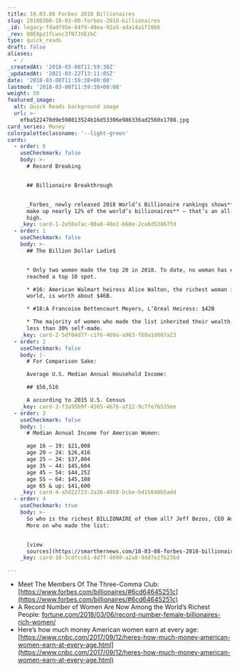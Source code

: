 ```yaml
---
title: 18.03.08 Forbes 2018 Billionaires
slug: 20180308-18-03-08-forbes-2018-billionaires
_id: legacy-fdadf95e-84f9-40ea-92a5-ada14a1f18b6
_rev: O8E8pz1fLwnc3fN7JVEzbC
type: quick_reads
draft: false
aliases:
  - /
_createdAt: '2018-03-08T11:59:38Z'
_updatedAt: '2021-03-22T13:11:05Z'
date: '2018-03-08T11:59:38+00:00'
lastmod: '2018-03-08T11:59:38+00:00'
weight: 50
featured_image:
  alt: Quick Reads background image
  url: >-
    efba522470d9e598013524b16d53306e986336ad2560x1708.jpg
card_series: Money
colorpaletteclassname: '--light-green'
cards:
  - order: 0
    useCheckmark: false
    body: >-
      # Record Breaking


      ## Billionaire Breakthrough


      _Forbes_ newly released 2018 World’s Billionaire rankings shows**women
      make up nearly 12% of the world’s billionaires** – that’s an all-time
      high.
    _key: card-1-2e50a7ac-00a8-48e2-b68e-2ca6d53867fd
  - order: 1
    useCheckmark: false
    body: >-
      ## The Billion Dollar Ladie$


      * Only two women made the top 20 in 2018. To date, no woman has ever
      reached a top 10 spot.

      * #16: American Walmart heiress Alice Walton, the richest woman in the
      world, is worth about $46B.

      * #18:A Francoise Bettencourt Meyers, L’Oreal Heiress: $42B

      * The majority of women who made the list inherited their wealth, with
      less than 30% self-made.
    _key: card-2-5df04d77-c1f6-469a-a963-f69a1d007a23
  - order: 2
    useCheckmark: false
    body: |-
      # For Comparison Sake:

      Average U.S. Median Annual Household Income:

      ## $56,516

      A according to 2015 U.S. Census
    _key: card-3-f3a95b9f-4565-4676-af22-9c7fe76535ee
  - order: 3
    useCheckmark: false
    body: |-
      # Median Annual Income for American Women:

      age 16 – 19: $21,008  
      age 20 – 24: $26,416  
      age 25 – 34: $37,804  
      age 35 – 44: $45,604  
      age 45 – 54: $44,252  
      age 55 – 64: $45,188  
      age 65 & up: $41,600
    _key: card-4-a5d22723-2a36-4058-bcbe-b415640b5add
  - order: 4
    useCheckmark: true
    body: >-
      So who is the richest BILLIONAIRE of them all? Jeff Bezos, CEO Amazon.
      More on who made the list:


      [view
      sources](https://smarthernews.com/18-03-08-forbes-2018-billionaires/)
    _key: card-10-3cdfcc61-4d7f-4090-a2a8-9dd7e2fb23bd

---
```

* Meet The Members Of The Three-Comma Club: [https://www.forbes.com/billionaires/#6cd64645251c](https://www.forbes.com/billionaires/#6cd64645251c)
* A Record Number of Women Are Now Among the World’s Richest People: [fortune.com/2018/03/06/record-number-female-billionaires-rich-women/](http://fortune.com/2018/03/06/record-number-female-billionaires-rich-women/)
* Here’s how much money American women earn at every age: [https://www.cnbc.com/2017/09/12/heres-how-much-money-american-women-earn-at-every-age.html](https://www.cnbc.com/2017/09/12/heres-how-much-money-american-women-earn-at-every-age.html)